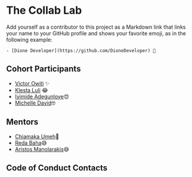 # The Collab Lab

Add yourself as a contributor to this project as a Markdown link that links your name to your GitHub profile and shows your favorite emoji, as in the following example:

    - [Dione Developer](https://github.com/DioneDeveloper) 💅

## Cohort Participants

- [Victor Owiti](https://github.com/vicowiti) ✨
- [Klesta Luli](https://github.com/klezi10) 😂
- [Iyimide Adegunloye](https://github.com/mide358)😍
- [Michelle David](https://github.com/michhub-dev)🤓

## Mentors

- [Chiamaka Umeh](https://github.com/amaka202)🥰
- [Reda Baha](https://github.com/redapy)😅
- [Aristos Manolarakis](https://github.com/amanolar94)😅

## Code of Conduct Contacts
